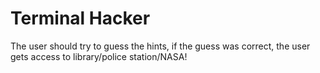 # Terminal Hacker

The user should try to guess the hints, if the guess was correct, the user gets access to library/police station/NASA!
